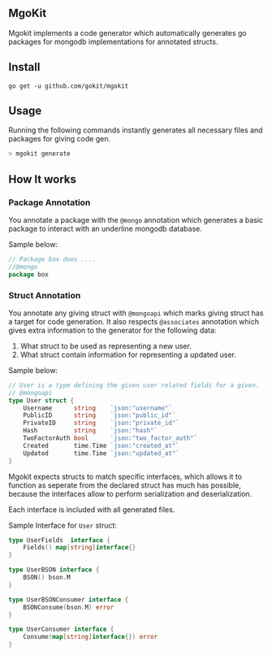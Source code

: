 MgoKit
--------
Mgokit implements a code generator which automatically generates go packages for mongodb implementations for annotated structs.

## Install

```
go get -u github.com/gokit/mgokit
```

## Usage

Running the following commands instantly generates all necessary files and packages for giving code gen.

```go
> mgokit generate
```

## How It works

### Package Annotation

You annotate a package with the `@mongo` annotation which generates a basic package to interact with an underline mongodb database.

Sample below:

```go
// Package box does ....
//@mongo
package box

```

### Struct Annotation

You annotate any giving struct with `@mongoapi` which marks giving struct has a target for code generation. It also respects `@associates` annotation which gives extra information to the generator for the following data:

1. What struct to be used as representing a new user.
2. What struct contain information for representing a updated user.

Sample below:

```go
// User is a type defining the given user related fields for a given.
// @mongoapi
type User struct {
	Username      string    `json:"username"`
	PublicID      string    `json:"public_id"`
	PrivateID     string    `json:"private_id"`
	Hash          string    `json:"hash"`
	TwoFactorAuth bool      `json:"two_factor_auth"`
	Created       time.Time `json:"created_at"`
	Updated       time.Time `json:"updated_at"`
}
```

Mgokit expects structs to match specific interfaces, which allows it to function as seperate from the declared struct has much has possible, because the interfaces allow to perform serialization and deserialization.

Each interface is included with all generated files.

Sample Interface for `User` struct:

```go
type UserFields  interface {
	Fields() map[string]interface{}
}

type UserBSON interface {
	BSON() bson.M
}

type UserBSONConsumer interface {
	BSONConsume(bson.M) error
}

type UserConsumer interface {
	Consume(map[string]interface{}) error
}
```